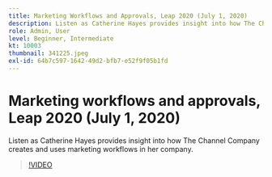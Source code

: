 ```yaml
---
title: Marketing Workflows and Approvals, Leap 2020 (July 1, 2020)
description: Listen as Catherine Hayes provides insight into how The Channel Company creates and uses marketing workflows in her company.
role: Admin, User
level: Beginner, Intermediate
kt: 10003
thumbnail: 341225.jpeg
exl-id: 64b7c597-1642-49d2-bfb7-e52f9f05b1fd
---
```

# Marketing workflows and approvals, Leap 2020 (July 1, 2020)

Listen as Catherine Hayes provides insight into how The Channel Company creates and uses marketing workflows in her company.

>[!VIDEO](https://video.tv.adobe.com/v/341225/?quality=12&learn=on)

